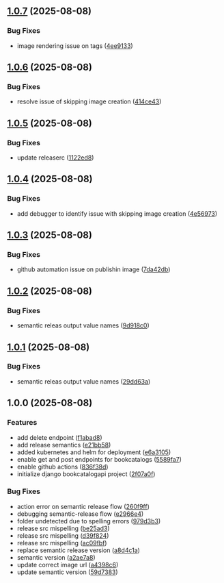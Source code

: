 ## [1.0.7](https://github.com/joelmontuya/dip-devops-2025-project/compare/v1.0.6...v1.0.7) (2025-08-08)

### Bug Fixes

* image rendering issue on tags ([4ee9133](https://github.com/joelmontuya/dip-devops-2025-project/commit/4ee9133060ad5f8b0d1a3ae833b5a24f5973b14d))

## [1.0.6](https://github.com/joelmontuya/dip-devops-2025-project/compare/v1.0.5...v1.0.6) (2025-08-08)

### Bug Fixes

* resolve issue of skipping image creation ([414ce43](https://github.com/joelmontuya/dip-devops-2025-project/commit/414ce43742851d3491a209397cb28e2d67d5c913))

## [1.0.5](https://github.com/joelmontuya/dip-devops-2025-project/compare/v1.0.4...v1.0.5) (2025-08-08)

### Bug Fixes

* update releaserc ([1122ed8](https://github.com/joelmontuya/dip-devops-2025-project/commit/1122ed8257204ff409f71446e7980c75b5cb0a4e))

## [1.0.4](https://github.com/joelmontuya/dip-devops-2025-project/compare/v1.0.3...v1.0.4) (2025-08-08)

### Bug Fixes

* add debugger to identify issue with skipping image creation ([4e56973](https://github.com/joelmontuya/dip-devops-2025-project/commit/4e569730ad9f88ff4a7e6f7debd3f1b5ad24385d))

## [1.0.3](https://github.com/joelmontuya/dip-devops-2025-project/compare/v1.0.2...v1.0.3) (2025-08-08)

### Bug Fixes

* github automation issue on publishin image ([7da42db](https://github.com/joelmontuya/dip-devops-2025-project/commit/7da42db2b291d8186fc75dfaa2949197ca67540b))

## [1.0.2](https://github.com/joelmontuya/dip-devops-2025-project/compare/v1.0.1...v1.0.2) (2025-08-08)

### Bug Fixes

* semantic releas output value names ([9d918c0](https://github.com/joelmontuya/dip-devops-2025-project/commit/9d918c0ffb8279a8671a1bc00ce397a157e058ab))

## [1.0.1](https://github.com/joelmontuya/dip-devops-2025-project/compare/v1.0.0...v1.0.1) (2025-08-08)

### Bug Fixes

* semantic releas output value names ([29dd63a](https://github.com/joelmontuya/dip-devops-2025-project/commit/29dd63a5cb9ff36601d7b0910cb421e8cbd45434))

## 1.0.0 (2025-08-08)

### Features

* add delete endpoint ([f1abad8](https://github.com/joelmontuya/dip-devops-2025-project/commit/f1abad85fb7dda296283d13247500754afd7c71f))
* add release semantics ([e21bb58](https://github.com/joelmontuya/dip-devops-2025-project/commit/e21bb58d91f4572db4d4d6c37064021977f5bbad))
* added kubernetes and helm for deployment ([e6a3105](https://github.com/joelmontuya/dip-devops-2025-project/commit/e6a310531c69cda8f82bd95eb6af5da0e28926d8))
* enable get and post endpoints for bookcatalogs ([5589fa7](https://github.com/joelmontuya/dip-devops-2025-project/commit/5589fa79f285ffa1550cb5eae925be9ac8315829))
* enable github actions ([836f38d](https://github.com/joelmontuya/dip-devops-2025-project/commit/836f38d335dd670db3ddd33dd2210050b0d4442a))
* initialize django bookcatalogapi project ([2f07a0f](https://github.com/joelmontuya/dip-devops-2025-project/commit/2f07a0fede18857236e6c430b4f6585a2595f22e))

### Bug Fixes

* action error on semantic release flow ([260f9ff](https://github.com/joelmontuya/dip-devops-2025-project/commit/260f9ff7cef8fba9d5a3c4af2ceeddf79fe39cd1))
* debugging semantic-release flow ([e2966e4](https://github.com/joelmontuya/dip-devops-2025-project/commit/e2966e4fa0e7f7efb5e4646ae17df18d4e58bb2b))
* folder undetected due to spelling errors ([979d3b3](https://github.com/joelmontuya/dip-devops-2025-project/commit/979d3b337979310449b10124b8ee4572860c768a))
* release src mispelling ([be25ad3](https://github.com/joelmontuya/dip-devops-2025-project/commit/be25ad33539ca8b56f8684b7397035dd71031d71))
* release src mispelling ([d39f824](https://github.com/joelmontuya/dip-devops-2025-project/commit/d39f82489019f1bcd07dd4bd4b48eb65bf525412))
* release src mispelling ([ac09fbf](https://github.com/joelmontuya/dip-devops-2025-project/commit/ac09fbf3f9373b3a36a4510be7742ac92ffcd42f))
* replace semantic release version ([a8d4c1a](https://github.com/joelmontuya/dip-devops-2025-project/commit/a8d4c1a459dcf14991904d0878c6621dd377271d))
* semantic version ([a2ae7a8](https://github.com/joelmontuya/dip-devops-2025-project/commit/a2ae7a8cab70274e8af87bc943cb1e4a3304c294))
* update correct image url ([a4398c6](https://github.com/joelmontuya/dip-devops-2025-project/commit/a4398c601f69c9a104535fb75be6f2f99e306080))
* update semantic version ([59d7383](https://github.com/joelmontuya/dip-devops-2025-project/commit/59d7383fe5d4bc27c1d5a85c68fc8b6b6ed624cc))
